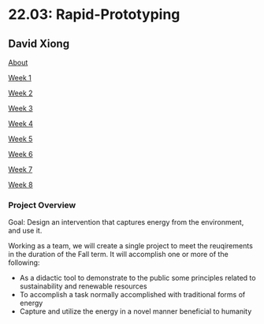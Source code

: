 # 22.03: Rapid-Prototyping
## David Xiong

[About](https://dtxiong.github.io/rapid-prototyping/about)

[Week 1](https://dtxiong.github.io/rapid-prototyping/week1/week1)

[Week 2](https://dtxiong.github.io/rapid-prototyping/week2/week2)

[Week 3](https://dtxiong.github.io/rapid-prototyping/week3/week3)

[Week 4](https://dtxiong.github.io/rapid-prototyping/week4/week4)

[Week 5](https://dtxiong.github.io/rapid-prototyping/week5/week5)

[Week 6](https://dtxiong.github.io/rapid-prototyping/week6/week6)

[Week 7](https://dtxiong.github.io/rapid-prototyping/week7/week7)

[Week 8](https://dtxiong.github.io/rapid-prototyping/week8/week8)

### Project Overview

Goal: Design an intervention that captures energy from the environment, and use it.

Working as a team, we will create a single project to meet the reuqirements in the duration of the Fall term. 
It will accomplish one or more of the following:
- As a didactic tool to demonstrate to the public some principles related to sustainability and renewable resources
- To accomplish a task normally accomplished with traditional forms of energy
- Capture and utilize the energy in a novel manner beneficial to humanity


